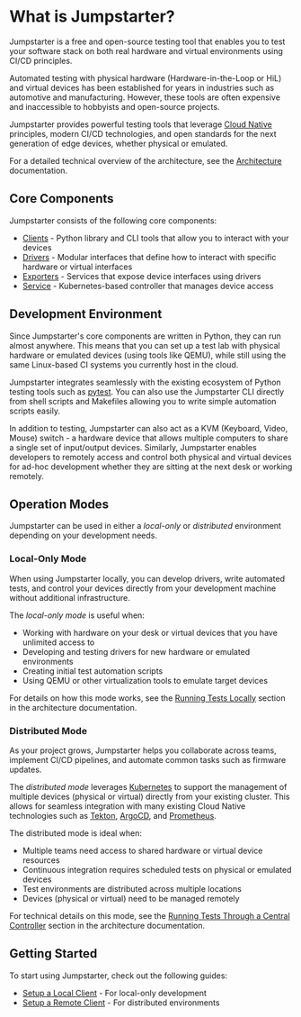 # What is Jumpstarter?

Jumpstarter is a free and open-source testing tool that enables you to test your
software stack on both real hardware and virtual environments using CI/CD
principles.

Automated testing with physical hardware (Hardware-in-the-Loop or HiL) and
virtual devices has been established for years in industries such as automotive and
manufacturing. However, these tools are often expensive and inaccessible to
hobbyists and open-source projects.

Jumpstarter provides powerful testing tools that leverage [Cloud
Native](https://www.cncf.io/) principles, modern CI/CD technologies, and open
standards for the next generation of edge devices, whether physical or emulated.

For a detailed technical overview of the architecture, see the
[Architecture](../architecture.md) documentation.

## Core Components

Jumpstarter consists of the following core components:

- [Clients](./clients.md) - Python library and CLI tools that allow you to
  interact with your devices
- [Drivers](./drivers.md) - Modular interfaces that define how to interact with
  specific hardware or virtual interfaces
- [Exporters](./exporters.md) - Services that expose device interfaces using
  drivers
- [Service](./service.md) - Kubernetes-based controller that manages device
  access

## Development Environment

Since Jumpstarter's core components are written in Python, they can run almost
anywhere. This means that you can set up a test lab with physical hardware or
emulated devices (using tools like QEMU), while still using the same Linux-based
CI systems you currently host in the cloud.

Jumpstarter integrates seamlessly with the existing ecosystem of Python testing
tools such as [pytest](https://docs.pytest.org/en/stable/). You can also use the
Jumpstarter CLI directly from shell scripts and Makefiles allowing you to write
simple automation scripts easily.

In addition to testing, Jumpstarter can also act as a KVM (Keyboard, Video,
Mouse) switch - a hardware device that allows multiple computers to share a
single set of input/output devices. Similarly, Jumpstarter enables developers to
remotely access and control both physical and virtual devices for ad-hoc
development whether they are sitting at the next desk or working remotely.

## Operation Modes

Jumpstarter can be used in either a *local-only* or *distributed* environment
depending on your development needs.

### Local-Only Mode

When using Jumpstarter locally, you can develop drivers, write automated tests,
and control your devices directly from your development machine without
additional infrastructure.

The *local-only mode* is useful when:

- Working with hardware on your desk or virtual devices that you have unlimited
  access to
- Developing and testing drivers for new hardware or emulated environments
- Creating initial test automation scripts
- Using QEMU or other virtualization tools to emulate target devices

For details on how this mode works, see the [Running Tests
Locally](../architecture.md#local-mode) section in the architecture
documentation.

### Distributed Mode

As your project grows, Jumpstarter helps you collaborate across teams, implement
CI/CD pipelines, and automate common tasks such as firmware updates.

The *distributed mode* leverages [Kubernetes](https://kubernetes.io/) to support
the management of multiple devices (physical or virtual) directly from your
existing cluster. This allows for seamless integration with many existing Cloud
Native technologies such as [Tekton](https://tekton.dev),
[ArgoCD](https://argoproj.github.io/cd/), and
[Prometheus](https://prometheus.io/docs/introduction/overview/).

The distributed mode is ideal when:

- Multiple teams need access to shared hardware or virtual device resources
- Continuous integration requires scheduled tests on physical or emulated
  devices
- Test environments are distributed across multiple locations
- Devices (physical or virtual) need to be managed remotely

For technical details on this mode, see the [Running Tests Through a Central
Controller](../architecture.md#distributed-mode) section in the architecture
documentation.

## Getting Started

To start using Jumpstarter, check out the following guides:

- [Setup a Local Client](../getting-started/setup-local-exporter.md) - For
  local-only development
- [Setup a Remote Client](../getting-started/setup-exporter-client.md) - For
  distributed environments
